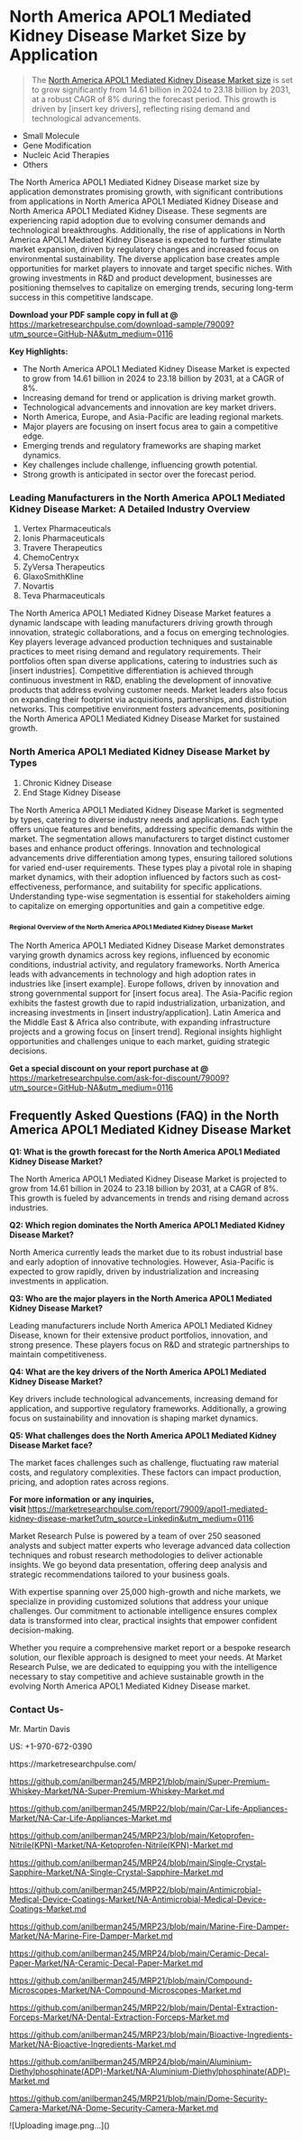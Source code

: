 <h1>North America APOL1 Mediated Kidney Disease Market&nbsp;Size by Application</h1><blockquote><p>The <a href="https://marketresearchpulse.com/download-sample/79009?utm_source=GitHub-NA&amp;utm_medium=0116">North America APOL1 Mediated Kidney Disease Market size</a> is set to grow significantly from 14.61 billion in 2024 to 23.18 billion by 2031, at a robust CAGR of 8% during the forecast period. This growth is driven by [insert key drivers], reflecting rising demand and technological advancements.</p></blockquote><ul><li>Small Molecule<li> Gene Modification<li> Nucleic Acid Therapies<li> Others</li></ul><p>The North America APOL1 Mediated Kidney Disease market size by application demonstrates promising growth, with significant contributions from applications in North America APOL1 Mediated Kidney Disease and North America APOL1 Mediated Kidney Disease. These segments are experiencing rapid adoption due to evolving consumer demands and technological breakthroughs. Additionally, the rise of applications in North America APOL1 Mediated Kidney Disease is expected to further stimulate market expansion, driven by regulatory changes and increased focus on environmental sustainability. The diverse application base creates ample opportunities for market players to innovate and target specific niches. With growing investments in R&D and product development, businesses are positioning themselves to capitalize on emerging trends, securing long-term success in this competitive landscape.</p><p><strong>Download your PDF sample copy in full at @ </strong><a href="https://marketresearchpulse.com/download-sample/79009?utm_source=GitHub-NA&amp;utm_medium=0116">https://marketresearchpulse.com/download-sample/79009?utm_source=GitHub-NA&amp;utm_medium=0116</a></p><p><strong>Key Highlights: </strong></p><ul><li>The North America APOL1 Mediated Kidney Disease Market is expected to grow from 14.61 billion in 2024 to 23.18 billion by 2031, at a CAGR of 8%.</li><li>Increasing demand for trend or application is driving market growth.</li><li>Technological advancements and innovation are key market drivers.</li><li>North America, Europe, and Asia-Pacific are leading regional markets.</li><li>Major players are focusing on insert focus area to gain a competitive edge.</li><li>Emerging trends and regulatory frameworks are shaping market dynamics.</li><li>Key challenges include challenge, influencing growth potential.</li><li>Strong growth is anticipated in sector over the forecast period.</li></ul><h3>Leading Manufacturers in the North America APOL1 Mediated Kidney Disease Market: A Detailed Industry Overview</h3><ol><li>Vertex Pharmaceuticals</li><li>Ionis Pharmaceuticals</li><li>Travere Therapeutics</li><li>ChemoCentryx</li><li>ZyVersa Therapeutics</li><li>GlaxoSmithKline</li><li>Novartis</li><li>Teva Pharmaceuticals</li></ol><div class="flex max-w-full flex-col flex-grow"><div class="min-h-8 text-message flex w-full flex-col items-end gap-2 whitespace-normal break-words [.text-message+&amp;]:mt-5" dir="auto" data-message-author-role="assistant" data-message-id="fd8432e4-4910-450d-b182-61b7bfb0a01f" data-message-model-slug="gpt-4o"><div class="flex w-full flex-col gap-1 empty:hidden first:pt-[3px]"><div class="markdown prose w-full break-words dark:prose-invert light"><p>The North America APOL1 Mediated Kidney Disease Market features a dynamic landscape with leading manufacturers driving growth through innovation, strategic collaborations, and a focus on emerging technologies. Key players leverage advanced production techniques and sustainable practices to meet rising demand and regulatory requirements. Their portfolios often span diverse applications, catering to industries such as [insert industries]. Competitive differentiation is achieved through continuous investment in R&amp;D, enabling the development of innovative products that address evolving customer needs. Market leaders also focus on expanding their footprint via acquisitions, partnerships, and distribution networks. This competitive environment fosters advancements, positioning the North America APOL1 Mediated Kidney Disease Market for sustained growth.</p></div></div></div></div><h3>North America APOL1 Mediated Kidney Disease Market by Types</h3><ol><li>Chronic Kidney Disease<li> End Stage Kidney Disease</li></ol><div class="flex max-w-full flex-col flex-grow"><div class="min-h-8 text-message flex w-full flex-col items-end gap-2 whitespace-normal break-words [.text-message+&amp;]:mt-5" dir="auto" data-message-author-role="assistant" data-message-id="084470be-0bb7-4664-bddf-5156b4f41249" data-message-model-slug="gpt-4o-mini"><div class="flex w-full flex-col gap-1 empty:hidden first:pt-[3px]"><div class="markdown prose w-full break-words dark:prose-invert light"><p>The North America APOL1 Mediated Kidney Disease Market is segmented by types, catering to diverse industry needs and applications. Each type offers unique features and benefits, addressing specific demands within the market. The segmentation allows manufacturers to target distinct customer bases and enhance product offerings. Innovation and technological advancements drive differentiation among types, ensuring tailored solutions for varied end-user requirements. These types play a pivotal role in shaping market dynamics, with their adoption influenced by factors such as cost-effectiveness, performance, and suitability for specific applications. Understanding type-wise segmentation is essential for stakeholders aiming to capitalize on emerging opportunities and gain a competitive edge.</p></div></div></div></div><h3><span style="font-size: 11px;">Regional Overview of the North America APOL1 Mediated Kidney Disease Market</span></h3><div class="flex max-w-full flex-col flex-grow"><div class="min-h-8 text-message flex w-full flex-col items-end gap-2 whitespace-normal break-words [.text-message+&amp;]:mt-5" dir="auto" data-message-author-role="assistant" data-message-id="e9038762-ce64-4e30-91c9-9bd413514231" data-message-model-slug="gpt-4o-mini"><div class="flex w-full flex-col gap-1 empty:hidden first:pt-[3px]"><div class="markdown prose w-full break-words dark:prose-invert light"><p>The North America APOL1 Mediated Kidney Disease Market demonstrates varying growth dynamics across key regions, influenced by economic conditions, industrial activity, and regulatory frameworks. North America leads with advancements in technology and high adoption rates in industries like [insert example]. Europe follows, driven by innovation and strong governmental support for [insert focus area]. The Asia-Pacific region exhibits the fastest growth due to rapid industrialization, urbanization, and increasing investments in [insert industry/application]. Latin America and the Middle East &amp; Africa also contribute, with expanding infrastructure projects and a growing focus on [insert trend]. Regional insights highlight opportunities and challenges unique to each market, guiding strategic decisions.</p></div></div></div></div><p><strong>Get a special discount on your report purchase at @ </strong><a href="https://marketresearchpulse.com/ask-for-discount/79009?utm_source=GitHub-NA&amp;utm_medium=0116">https://marketresearchpulse.com/ask-for-discount/79009?utm_source=GitHub-NA&amp;utm_medium=0116</a></p><h2>Frequently Asked Questions (FAQ) in the North America APOL1 Mediated Kidney Disease Market</h2><p><strong>Q1: What is the growth forecast for the North America APOL1 Mediated Kidney Disease Market?</strong></p><p>The North America APOL1 Mediated Kidney Disease Market is projected to grow from 14.61 billion in 2024 to 23.18 billion by 2031, at a CAGR of 8%. This growth is fueled by advancements in trends and rising demand across industries.</p><p><strong>Q2: Which region dominates the North America APOL1 Mediated Kidney Disease Market?</strong></p><p>North America currently leads the market due to its robust industrial base and early adoption of innovative technologies. However, Asia-Pacific is expected to grow rapidly, driven by industrialization and increasing investments in application.</p><p><strong>Q3: Who are the major players in the North America APOL1 Mediated Kidney Disease Market?</strong></p><p>Leading manufacturers include North America APOL1 Mediated Kidney Disease, known for their extensive product portfolios, innovation, and strong presence. These players focus on R&amp;D and strategic partnerships to maintain competitiveness.</p><p><strong>Q4: What are the key drivers of the North America APOL1 Mediated Kidney Disease Market?</strong></p><p>Key drivers include technological advancements, increasing demand for application, and supportive regulatory frameworks. Additionally, a growing focus on sustainability and innovation is shaping market dynamics.</p><p><strong>Q5: What challenges does the North America APOL1 Mediated Kidney Disease Market face?</strong></p><p>The market faces challenges such as challenge, fluctuating raw material costs, and regulatory complexities. These factors can impact production, pricing, and adoption rates across regions.</p><p><strong>For more information or any inquiries, visit&nbsp;</strong><a href="https://marketresearchpulse.com/report/79009/apol1-mediated-kidney-disease-market?utm_source=Linkedin&utm_medium=0116">https://marketresearchpulse.com/report/79009/apol1-mediated-kidney-disease-market?utm_source=Linkedin&utm_medium=0116</a></p><p>Market Research Pulse is powered by a team of over 250 seasoned analysts and subject matter experts who leverage advanced data collection techniques and robust research methodologies to deliver actionable insights. We go beyond data presentation, offering deep analysis and strategic recommendations tailored to your business goals.</p><p>With expertise spanning over 25,000 high-growth and niche markets, we specialize in providing customized solutions that address your unique challenges. Our commitment to actionable intelligence ensures complex data is transformed into clear, practical insights that empower confident decision-making.</p><p>Whether you require a comprehensive market report or a bespoke research solution, our flexible approach is designed to meet your needs. At Market Research Pulse, we are dedicated to equipping you with the intelligence necessary to stay competitive and achieve sustainable growth in the evolving North America APOL1 Mediated Kidney Disease market.</p><h3><strong>Contact Us-</strong></h3><p>Mr. Martin Davis</p><p>US: +1-970-672-0390</p><p>https://marketresearchpulse.com/</p><p><a href="https://github.com/anilberman245/MRP21/blob/main/Super-Premium-Whiskey-Market/NA-Super-Premium-Whiskey-Market.md">https://github.com/anilberman245/MRP21/blob/main/Super-Premium-Whiskey-Market/NA-Super-Premium-Whiskey-Market.md</a></p><p><a href="https://github.com/anilberman245/MRP22/blob/main/Car-Life-Appliances-Market/NA-Car-Life-Appliances-Market.md">https://github.com/anilberman245/MRP22/blob/main/Car-Life-Appliances-Market/NA-Car-Life-Appliances-Market.md</a></p><p><a href="https://github.com/anilberman245/MRP23/blob/main/Ketoprofen-Nitrile(KPN)-Market/NA-Ketoprofen-Nitrile(KPN)-Market.md">https://github.com/anilberman245/MRP23/blob/main/Ketoprofen-Nitrile(KPN)-Market/NA-Ketoprofen-Nitrile(KPN)-Market.md</a></p><p><a href="https://github.com/anilberman245/MRP24/blob/main/Single-Crystal-Sapphire-Market/NA-Single-Crystal-Sapphire-Market.md">https://github.com/anilberman245/MRP24/blob/main/Single-Crystal-Sapphire-Market/NA-Single-Crystal-Sapphire-Market.md</a></p><p><a href="https://github.com/anilberman245/MRP22/blob/main/Antimicrobial-Medical-Device-Coatings-Market/NA-Antimicrobial-Medical-Device-Coatings-Market.md">https://github.com/anilberman245/MRP22/blob/main/Antimicrobial-Medical-Device-Coatings-Market/NA-Antimicrobial-Medical-Device-Coatings-Market.md</a></p><p><a href="https://github.com/anilberman245/MRP23/blob/main/Marine-Fire-Damper-Market/NA-Marine-Fire-Damper-Market.md">https://github.com/anilberman245/MRP23/blob/main/Marine-Fire-Damper-Market/NA-Marine-Fire-Damper-Market.md</a></p><p><a href="https://github.com/anilberman245/MRP24/blob/main/Ceramic-Decal-Paper-Market/NA-Ceramic-Decal-Paper-Market.md">https://github.com/anilberman245/MRP24/blob/main/Ceramic-Decal-Paper-Market/NA-Ceramic-Decal-Paper-Market.md</a></p><p><a href="https://github.com/anilberman245/MRP21/blob/main/Compound-Microscopes-Market/NA-Compound-Microscopes-Market.md">https://github.com/anilberman245/MRP21/blob/main/Compound-Microscopes-Market/NA-Compound-Microscopes-Market.md</a></p><p><a href="https://github.com/anilberman245/MRP22/blob/main/Dental-Extraction-Forceps-Market/NA-Dental-Extraction-Forceps-Market.md">https://github.com/anilberman245/MRP22/blob/main/Dental-Extraction-Forceps-Market/NA-Dental-Extraction-Forceps-Market.md</a></p><p><a href="https://github.com/anilberman245/MRP23/blob/main/Bioactive-Ingredients-Market/NA-Bioactive-Ingredients-Market.md">https://github.com/anilberman245/MRP23/blob/main/Bioactive-Ingredients-Market/NA-Bioactive-Ingredients-Market.md</a></p><p><a href="https://github.com/anilberman245/MRP24/blob/main/Aluminium-Diethylphosphinate(ADP)-Market/NA-Aluminium-Diethylphosphinate(ADP)-Market.md">https://github.com/anilberman245/MRP24/blob/main/Aluminium-Diethylphosphinate(ADP)-Market/NA-Aluminium-Diethylphosphinate(ADP)-Market.md</a></p><p><a href="https://github.com/anilberman245/MRP21/blob/main/Dome-Security-Camera-Market/NA-Dome-Security-Camera-Market.md">https://github.com/anilberman245/MRP21/blob/main/Dome-Security-Camera-Market/NA-Dome-Security-Camera-Market.md</a></p>
![Uploading image.png…]()
